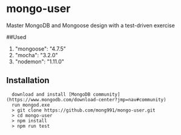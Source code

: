 # mongo-user

Master MongoDB and Mongoose design with a test-driven exercise


##Used
1. "mongoose": "4.7.5"
2. "mocha": "3.2.0"
3. "nodemon": "1.11.0"


## Installation
```
  download and install [MongoDB community](https://www.mongodb.com/download-center?jmp=nav#community)
  run mongod.exe
  > git clone https://github.com/mong991/mongo-user.git
  > cd mongo-user
  > npm install
  > npm run test
```
